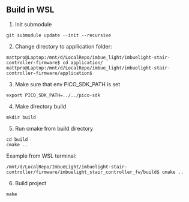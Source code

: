 ## Build in WSL

1. Init submodule
```
git submodule update --init --recursive
```

2. Change directory to appllication folder:
```
mattpro@Laptop:/mnt/d/LocalRepo/imbue_light/imbuelight-stair-controller-firmware$ cd application/
mattpro@Laptop:/mnt/d/LocalRepo/imbue_light/imbuelight-stair-controller-firmware/application$ 
```

3. Make sure that env PICO_SDK_PATH is set

```
export PICO_SDK_PATH=../../pico-sdk
```

4. Make directory build 

```
mkdir build
```

5. Run cmake from build directory

```
cd build
cmake ..
```

Example from WSL terminal:
```
/mnt/d/LocalRepo/ImbueLight/imbuelight-stair-controller/firmware/imbuelight_stair_controller_fw/build$ cmake ..
```

6. Build project

```
make
```
